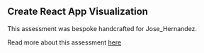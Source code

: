 ## Create React App Visualization

This assessment was bespoke handcrafted for Jose_Hernandez.

Read more about this assessment [here](https://react.eogresources.com)
